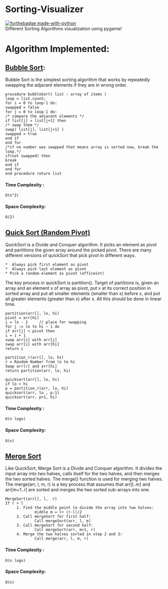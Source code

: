 #  Sorting-Visualizer
[![forthebadge made-with-python](http://ForTheBadge.com/images/badges/made-with-python.svg)](https://www.python.org/)<br/>
Different Sorting Algorithms visualization using pygame!


#  Algorithm Implemented:

## [Bubble Sort](https://www.geeksforgeeks.org/bubble-sort/):

Bubble Sort is the simplest sorting algorithm that works by repeatedly swapping the adjacent elements if they are in wrong order.
```
procedure bubbleSort( list : array of items )
loop = list.count;
for i = 0 to loop-1 do:
swapped = false
for j = 0 to loop-1 do:
/* compare the adjacent elements */
if list[j] > list[j+1] then
/* swap them */
swap( list[j], list[j+1] )
swapped = true
end if
end for
/*if no number was swapped that means array is sorted now, break the loop.*/
if(not swapped) then
break
end if
end for
end procedure return list
```
#### Time Complexity : 
```
O(n^2)
```
#### Space Complexity:
```
O(2)
```

## [Quick Sort (Random Pivot)](https://www.geeksforgeeks.org/quick-sort/)
	
QuickSort is a Divide and Conquer algorithm. It picks an element as pivot and partitions the given array around the picked pivot. There are many different versions of quickSort that pick pivot in different ways.

	*  Always pick first element as pivot
	*  Always pick last element as pivot
	* Pick a random element as pivot (efficeint)

The key process in quickSort is partition(). Target of partitions is, given an array and an element x of array as pivot, put x at its correct position in sorted array and put all smaller elements (smaller than x) before x, and put all greater elements (greater than x) after x. All this should be done in linear time.
```
partition(arr[], lo, hi) 
pivot = arr[hi]
i = lo - 1     // place for swapping
for j := lo to hi – 1 do
if arr[j] < pivot then
i = i + 1
swap arr[i] with arr[j]
swap arr[i] with arr[hi]
return i

partition_r(arr[], lo, hi)
r = Random Number from lo to hi
Swap arr[r] and arr[hi]
return partition(arr, lo, hi)

quicksort(arr[], lo, hi)
if lo < hi
p = partition_r(arr, lo, hi)
quicksort(arr, lo , p-1)
quicksort(arr, p+1, hi)
```
#### Time Complexity : 
```
O(n logn)
```
#### Space Complexity:
```
O(n)
```
## [Merge Sort](https://www.geeksforgeeks.org/merge-sort/)
Like QuickSort, Merge Sort is a Divide and Conquer algorithm. It divides the input array into two halves, calls itself for the two halves, and then merges the two sorted halves. The merge() function is used for merging two halves. The merge(arr, l, m, r) is a key process that assumes that arr[l..m] and arr[m+1..r] are sorted and merges the two sorted sub-arrays into one.
```
MergeSort(arr[], l,  r)
If r > l
     1. Find the middle point to divide the array into two halves:  
             middle m = l+ (r-l)/2
     2. Call mergeSort for first half:   
             Call mergeSort(arr, l, m)
     3. Call mergeSort for second half:
             Call mergeSort(arr, m+1, r)
     4. Merge the two halves sorted in step 2 and 3:
             Call merge(arr, l, m, r)
```
#### Time Complexity : 
```
O(n logn)
```
#### Space Complexity:
```
O(n)
```
